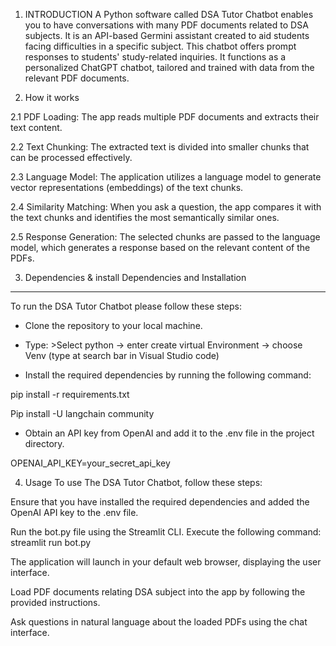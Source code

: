 1. INTRODUCTION 
A Python software called DSA Tutor Chatbot enables you to have conversations with many PDF documents related to DSA subjects. It is an API-based Germini assistant created to aid students facing difficulties in a specific subject. This chatbot offers prompt responses to students' study-related inquiries. It functions as a personalized ChatGPT chatbot, tailored and trained with data from the relevant PDF documents.

2. How it works 

2.1 PDF Loading: The app reads multiple PDF documents and extracts their text content. 

2.2 Text Chunking: The extracted text is divided into smaller chunks that can be processed effectively. 

2.3 Language Model: The application utilizes a language model to generate vector representations (embeddings) of the text chunks. 

2.4 Similarity Matching: When you ask a question, the app compares it with the text chunks and identifies the most semantically similar ones. 

2.5 Response Generation: The selected chunks are passed to the language model, which generates a response based on the relevant content of the PDFs.

3. Dependencies & install 
Dependencies and Installation
*****************************
To run the DSA Tutor Chatbot please follow these steps:

- Clone the repository to your local machine.

- Type: >Select python -> enter create virtual Environment -> choose Venv (type at search bar in Visual Studio code)

- Install the required dependencies by running the following command:

pip install -r requirements.txt

Pip install -U langchain community

- Obtain an API key from OpenAI and add it to the .env file in the project directory.

OPENAI_API_KEY=your_secret_api_key

4. Usage
To use The   DSA Tutor Chatbot, follow these steps:

Ensure that you have installed the required dependencies and added the OpenAI API key to the .env file.

Run the bot.py file using the Streamlit CLI. Execute the following command:
streamlit run bot.py

The application will launch in your default web browser, displaying the user interface.

Load PDF documents relating DSA subject into the app by following the provided instructions.

Ask questions in natural language about the loaded PDFs using the chat interface.


